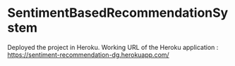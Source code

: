 # SentimentBasedRecommendationSystem
Deployed the project in Heroku.
Working URL of the Heroku application : https://sentiment-recommendation-dg.herokuapp.com/
